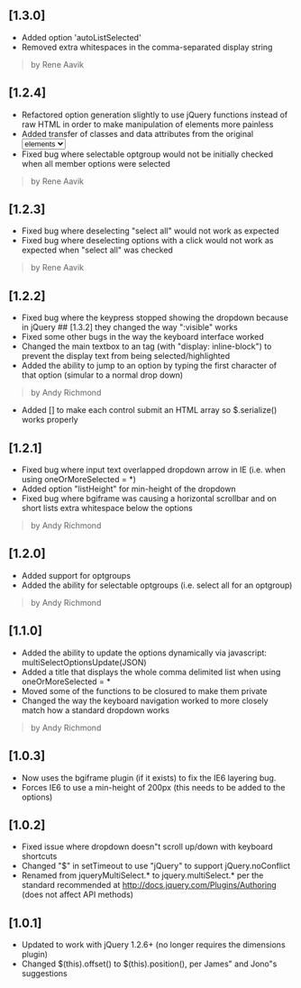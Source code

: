 ## [1.3.0]
- Added option 'autoListSelected'
- Removed extra whitespaces in the comma-separated display string
> by Rene Aavik

## [1.2.4]
- Refactored option generation slightly to use jQuery functions instead of raw HTML in order to make manipulation of elements more painless
- Added transfer of classes and data attributes from the original <select> and <option> elements
- Fixed bug where selectable optgroup would not be initially checked when all member options were selected
> by Rene Aavik

## [1.2.3]
- Fixed bug where deselecting "select all" would not work as expected
- Fixed bug where deselecting options with a click would not work as expected when "select all" was checked
> by Rene Aavik

## [1.2.2]
- Fixed bug where the keypress stopped showing the dropdown because in jQuery ## [1.3.2]
they changed the way ":visible" works
- Fixed some other bugs in the way the keyboard interface worked
- Changed the main textbox to an <a> tag (with "display: inline-block") to prevent the display text from being selected/highlighted
- Added the ability to jump to an option by typing the first character of that option (simular to a normal drop down)
> by Andy Richmond
- Added [] to make each control submit an HTML array so $.serialize() works properly

## [1.2.1]
- Fixed bug where input text overlapped dropdown arrow in IE (i.e. when using oneOrMoreSelected = *)
- Added option "listHeight" for min-height of the dropdown
- Fixed bug where bgiframe was causing a horizontal scrollbar and on short lists extra whitespace below the options
> by Andy Richmond

## [1.2.0]
- Added support for optgroups
- Added the ability for selectable optgroups (i.e. select all for an optgroup)
> by Andy Richmond

## [1.1.0]
- Added the ability to update the options dynamically via javascript: multiSelectOptionsUpdate(JSON)
- Added a title that displays the whole comma delimited list when using oneOrMoreSelected = *
- Moved some of the functions to be closured to make them private
- Changed the way the keyboard navigation worked to more closely match how a standard dropdown works
> by Andy Richmond

## [1.0.3]
- Now uses the bgiframe plugin (if it exists) to fix the IE6 layering bug.
- Forces IE6 to use a min-height of 200px (this needs to be added to the options)

## [1.0.2]
- Fixed issue where dropdown doesn"t scroll up/down with keyboard shortcuts
- Changed "$" in setTimeout to use "jQuery" to support jQuery.noConflict
- Renamed from jqueryMultiSelect.* to jquery.multiSelect.* per the standard recommended at
  http://docs.jquery.com/Plugins/Authoring (does not affect API methods)

## [1.0.1]
- Updated to work with jQuery 1.2.6+ (no longer requires the dimensions plugin)
- Changed $(this).offset() to $(this).position(), per James" and Jono"s suggestions
